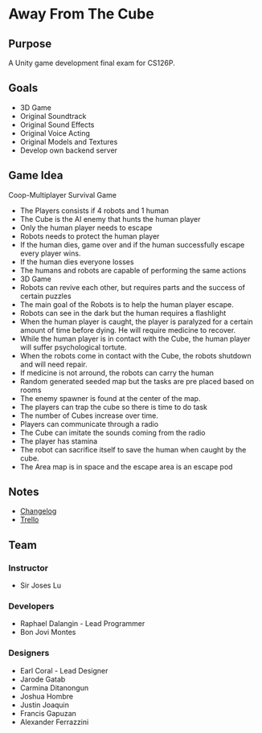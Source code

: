 # Away From The Cube

## Purpose
A Unity game development final exam for CS126P.

## Goals
* 3D Game
* Original Soundtrack
* Original Sound Effects
* Original Voice Acting
* Original Models and Textures
* Develop own backend server

## Game Idea
Coop-Multiplayer Survival Game
* The Players consists if 4 robots and 1 human
* The Cube is the AI enemy that hunts the human player
* Only the human player needs to escape
* Robots needs to protect the human player
* If the human dies, game over and if the human successfully escape every player wins.
* If the human dies everyone losses
* The humans and robots are capable of performing the same actions
* 3D Game
* Robots can revive each other, but requires parts and the success of certain puzzles
* The main goal of the Robots is to help the human player escape.
* Robots can see in the dark but the human requires a flashlight
* When the human player is caught, the player is paralyzed for a certain amount of time before dying. He will require medicine to recover.
* While the human player is in contact with the Cube, the human player will suffer psychological tortute.
* When the robots come in contact with the Cube, the robots shutdown and will need repair.
* If medicine is not arround, the robots can carry the human
* Random generated seeded map but the tasks are pre placed based on rooms
* The enemy spawner is found at the center of the map.
* The players can trap the cube so there is time to do task
* The number of Cubes increase over time.
* Players can communicate through a radio
* The Cube can imitate the sounds coming from the radio
* The player has stamina
* The robot can sacrifice itself to save the human when caught by the cube.
* The Area map is in space and the escape area is an escape pod


## Notes
* [Changelog](CHANGELOG.md)
* [Trello](https://trello.com/b/JgLK3giI/away-from-the-cube)

## Team
### Instructor
* Sir Joses Lu

### Developers
* Raphael Dalangin - Lead Programmer
* Bon Jovi Montes

### Designers
* Earl Coral - Lead Designer
* Jarode Gatab
* Carmina Ditanongun
* Joshua Hombre
* Justin Joaquin
* Francis Gapuzan
* Alexander Ferrazzini
